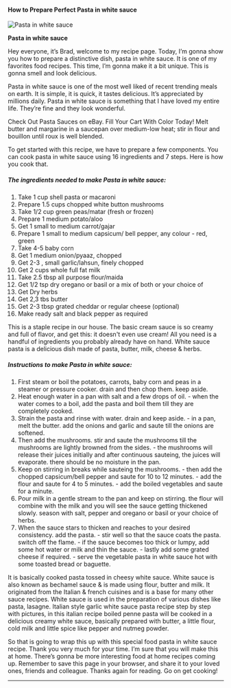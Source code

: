             

#### How to Prepare Perfect Pasta in white sauce

![Pasta in white sauce](https://img-global.cpcdn.com/recipes/9b07c7c2ad4b8118/751x532cq70/pasta-in-white-sauce-recipe-main-photo.jpg)

**Pasta in white sauce**

Hey everyone, it’s Brad, welcome to my recipe page. Today, I’m gonna show you how to prepare a distinctive dish, pasta in white sauce. It is one of my favorites food recipes. This time, I’m gonna make it a bit unique. This is gonna smell and look delicious.

Pasta in white sauce is one of the most well liked of recent trending meals on earth. It is simple, it is quick, it tastes delicious. It’s appreciated by millions daily. Pasta in white sauce is something that I have loved my entire life. They’re fine and they look wonderful.

Check Out Pasta Sauces on eBay. Fill Your Cart With Color Today! Melt butter and margarine in a saucepan over medium-low heat; stir in flour and bouillon until roux is well blended.

To get started with this recipe, we have to prepare a few components. You can cook pasta in white sauce using 16 ingredients and 7 steps. Here is how you cook that.

##### The ingredients needed to make Pasta in white sauce:

1.  Take 1 cup shell pasta or macaroni
2.  Prepare 1.5 cups chopped white button mushrooms
3.  Take 1/2 cup green peas/matar (fresh or frozen)
4.  Prepare 1 medium potato/aloo
5.  Get 1 small to medium carrot/gajar
6.  Prepare 1 small to medium capsicum/ bell pepper, any colour - red, green
7.  Take 4-5 baby corn
8.  Get 1 medium onion/pyaaz, chopped
9.  Get 2-3 , small garlic/lahsun, finely chopped
10.  Get 2 cups whole full fat milk
11.  Take 2.5 tbsp all purpose flour/maida
12.  Get 1/2 tsp dry oregano or basil or a mix of both or your choice of
13.  Get Dry herbs
14.  Get 2,3 tbs butter
15.  Get 2-3 tbsp grated cheddar or regular cheese (optional)
16.  Make ready salt and black pepper as required

This is a staple recipe in our house. The basic cream sauce is so creamy and full of flavor, and get this: it doesn't even use cream! All you need is a handful of ingredients you probably already have on hand. White sauce pasta is a delicious dish made of pasta, butter, milk, cheese & herbs.

##### Instructions to make Pasta in white sauce:

1.  First steam or boil the potatoes, carrots, baby corn and peas in a steamer or pressure cooker. drain and then chop them. keep aside.
2.  Heat enough water in a pan with salt and a few drops of oil. - when the water comes to a boil, add the pasta and boil them till they are completely cooked.
3.  Strain the pasta and rinse with water. drain and keep aside. - in a pan, melt the butter. add the onions and garlic and saute till the onions are softened.
4.  Then add the mushrooms. stir and saute the mushrooms till the mushrooms are lightly browned from the sides. - the mushrooms will release their juices initially and after continuous sauteing, the juices will evaporate. there should be no moisture in the pan.
5.  Keep on stirring in breaks while sauteing the mushrooms. - then add the chopped capsicum/bell pepper and saute for 10 to 12 minutes. - add the flour and saute for 4 to 5 minutes. - add the boiled vegetables and saute for a minute.
6.  Pour milk in a gentle stream to the pan and keep on stirring. the flour will combine with the milk and you will see the sauce getting thickened slowly. season with salt, pepper and oregano or basil or your choice of herbs.
7.  When the sauce stars to thicken and reaches to your desired consistency. add the pasta. - stir well so that the sauce coats the pasta. switch off the flame. - if the sauce becomes too thick or lumpy, add some hot water or milk and thin the sauce. - lastly add some grated cheese if required. - serve the vegetable pasta in white sauce hot with some toasted bread or baguette.

It is basically cooked pasta tossed in cheesy white sauce. White sauce is also known as bechamel sauce & is made using flour, butter and milk. It originated from the Italian & french cuisines and is a base for many other sauce recipes. White sauce is used in the preparation of various dishes like pasta, lasagne. Italian style garlic white sauce pasta recipe step by step with pictures, in this italian recipe boiled penne pasta will be cooked in a delicious creamy white sauce, basically prepared with butter, a little flour, cold milk and little spice like pepper and nutmeg powder.

So that is going to wrap this up with this special food pasta in white sauce recipe. Thank you very much for your time. I’m sure that you will make this at home. There’s gonna be more interesting food at home recipes coming up. Remember to save this page in your browser, and share it to your loved ones, friends and colleague. Thanks again for reading. Go on get cooking!

* * *